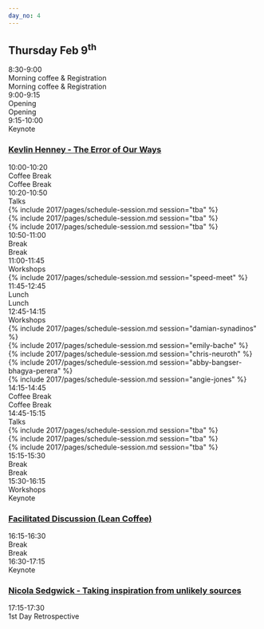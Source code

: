 ```yaml
---
day_no: 4
---
```

<article class="schedule">
   <hgroup class="row">
      <h2 class="col-md-10 col-md-offset-2">Thursday <span>Feb 9<sup>th</sup></span></h2>
   </hgroup>
   <section class="timetable">
      <div class="row meta">
         <div class="col-xs-2 col-sm-1 start-time"><time class="start">8:30-9:00</time></div>
         <div class="visible-sm-block col-sm-10 description">Morning coffee &amp; Registration</div>
         <div class="col-xs-12 hidden-sm col-md-10 description">Morning coffee &amp; Registration</div>
      </div>
      <div class="row meta">
         <div class="col-xs-2 col-sm-1 start-time"><time class="start">9:00-9:15</time></div>
         <div class="visible-sm-block col-sm-10 description">Opening</div>
         <div class="col-xs-12 hidden-sm col-md-10 description">Opening</div>
      </div>
      <div class="row keynote">
         <div class="col-xs-2 col-sm-1 start-time"><time class="start">9:15-10:00</time>
           <br /> Keynote
          </div>
         <div class="col-md-10 keynote">
            <h3>
              <a href="/2017/topics/#kevlin-henney">
                <span class="hidden-xs hidden-sm"> Kevlin Henney - The Error of Our Ways</span>  
              </a>
            </h3>
         </div>
      </div>
      <div class="row break">
         <div class="col-xs-2 col-sm-1 start-time"><time class="start">10:00-10:20</time></div>
         <div class="visible-xs-block col-xs-8 visible-sm-block col-sm-10 description">Coffee Break</div>
         <div class="hidden-xs hidden-sm col-md-10 description">Coffee Break</div>
      </div>
      <div class="row talk">
         <div class="col-xs-2 col-sm-1 start-time"><time class="start">10:20-10:50</time><br /> Talks</div>
         <div class="col-sm-4 col-md-3 col-xs-12 session">
          {% include 2017/pages/schedule-session.md  session="tba" %}
         </div>
         <div class="col-sm-4 col-md-3 col-xs-12 session middle">
          {% include 2017/pages/schedule-session.md  session="tba" %}
         </div>
         <div class="col-sm-4 col-md-3 col-xs-12 session">
          {% include 2017/pages/schedule-session.md  session="tba" %}
         </div>
      </div>
      <div class="row break">
         <div class="col-xs-2 col-sm-1 start-time"><time class="start">10:50-11:00</time></div>
         <div class="visible-xs-block col-xs-8 visible-sm-block col-sm-10 description">Break</div>
         <div class="hidden-xs hidden-sm col-md-10 description">Break</div>
      </div>
      <div class="row keynote">
         <div class="col-xs-2 col-sm-1 start-time"><time class="start">11:00-11:45</time><br /> Workshops</div>
         <div class="col-md-10 keynote">
         {% include 2017/pages/schedule-session.md  session="speed-meet" %}
         </div>
      </div>
      <div class="row break">
         <div class="col-xs-2 col-sm-1 start-time"><time class="start">11:45-12:45</time></div>
         <div class="visible-xs-block col-xs-8 visible-sm-block col-sm-10 description">Lunch</div>
         <div class="hidden-xs hidden-sm col-md-10 description">Lunch</div>
      </div>
      <div class="row talk">
         <div class="col-xs-2 col-sm-1 start-time"><time class="start">12:45-14:15</time><br /> Workshops</div>
         <div class="col-sm-2 col-md-2 col-xs-12 session">
          {% include 2017/pages/schedule-session.md  session="damian-synadinos" %}
         </div>
         <div class="col-sm-2 col-md-2 col-xs-12 session middle">
          {% include 2017/pages/schedule-session.md  session="emily-bache" %}
         </div>
         <div class="col-sm-2 col-md-2 col-xs-12 session">
          {% include 2017/pages/schedule-session.md  session="chris-neuroth" %}
         </div>
         <div class="col-sm-2 col-md-2 col-xs-12 session middle">
          {% include 2017/pages/schedule-session.md  session="abby-bangser-bhagya-perera" %}
         </div>
         <div class="col-sm-2 col-md-2 col-xs-12 session">
          {% include 2017/pages/schedule-session.md  session="angie-jones" %}
         </div>
      </div>
      <div class="row break">
         <div class="col-xs-2 col-sm-1 start-time"><time class="start">14:15-14:45</time></div>
         <div class="visible-xs-block col-xs-8 visible-sm-block col-sm-10 description">Coffee Break</div>
         <div class="hidden-xs hidden-sm col-md-10 description">Coffee Break</div>
      </div>
      <div class="row talk">
         <div class="col-xs-2 col-sm-1 start-time"><time class="start">14:45-15:15</time><br /> Talks</div>
         <div class="col-sm-4 col-md-3 col-xs-12 session">
          {% include 2017/pages/schedule-session.md  session="tba" %}
         </div>
         <div class="col-sm-4 col-md-3 col-xs-12 session middle">
          {% include 2017/pages/schedule-session.md  session="tba" %}
         </div>
         <div class="col-sm-4 col-md-3 col-xs-12 session">
          {% include 2017/pages/schedule-session.md  session="tba" %}
         </div>
      </div>
      <div class="row break">
         <div class="col-xs-2 col-sm-1 start-time"><time class="start">15:15-15:30</time></div>
         <div class="visible-xs-block col-xs-8 visible-sm-block col-sm-10 description">Break</div>
         <div class="hidden-xs hidden-sm col-md-10 description">Break</div>
      </div>
      <div class="row keynote">
         <div class="col-xs-2 col-sm-1 start-time"><time class="start">15:30-16:15</time><br /> Workshops </div>
         <div class="visible-xs-block col-xs-8 visible-sm-block col-sm-10 description">Keynote</div>
         <div class="col-md-10 keynote">
            <h3><a href="/topics/#linda-rising"><span class="hidden-xs hidden-sm">Facilitated Discussion (Lean Coffee)</span> </a> </h3>
         </div>
      </div>
      <div class="row break">
         <div class="col-xs-2 col-sm-1 start-time"><time class="start">16:15-16:30</time></div>
         <div class="visible-xs-block col-xs-8 visible-sm-block col-sm-10 description">Break</div>
         <div class="hidden-xs hidden-sm col-md-10 description">Break</div>
      </div>
      <div class="row keynote">
         <div class="col-xs-2 col-sm-1 start-time"><time class="start">16:30-17:15</time> <br /> Keynote
         </div>
         <div class="col-md-10 keynote">
           <h3>
             <a href="/2017/topics/#nicola-sedgwick">
               <span class="hidden-xs hidden-sm"> Nicola Sedgwick - Taking inspiration from unlikely sources</span>  
             </a>
           </h3>
        </div>
      </div>
      <div class="row meta">
         <div class="col-xs-2 col-sm-1 start-time"><time class="start">17:15-17:30</time></div>
         <div class="col-xs-10 description">1st Day Retrospective</div>
      </div>
   </section>
</article>
